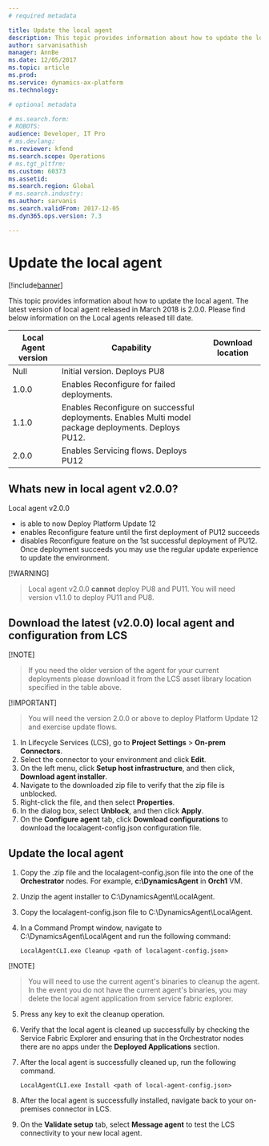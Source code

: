 ```yaml
---
# required metadata

title: Update the local agent
description: This topic provides information about how to update the local agent.
author: sarvanisathish
manager: AnnBe
ms.date: 12/05/2017
ms.topic: article
ms.prod: 
ms.service: dynamics-ax-platform
ms.technology: 

# optional metadata

# ms.search.form: 
# ROBOTS: 
audience: Developer, IT Pro
# ms.devlang: 
ms.reviewer: kfend
ms.search.scope: Operations
# ms.tgt_pltfrm: 
ms.custom: 60373
ms.assetid: 
ms.search.region: Global
# ms.search.industry: 
ms.author: sarvanis
ms.search.validFrom: 2017-12-05
ms.dyn365.ops.version: 7.3

---
```

# Update the local agent

[!include[banner](../includes/banner.md)]

This topic provides information about how to update the local agent. The latest version of local agent released in March 2018 is 2.0.0. Please find below information on the Local agents released till date.

| Local Agent version | Capability                   | Download location |
|---------------------|------------------------------|-------------------|
| Null                | Initial version. Deploys PU8 |                   |
| 1.0.0               | Enables Reconfigure for failed deployments. |  |
| 1.1.0               | Enables Reconfigure on successful deployments. Enables Multi model package deployments. Deploys PU12. | |
| 2.0.0               | Enables Servicing flows. Deploys PU12 | |

## Whats new in local agent v2.0.0?
Local agent v2.0.0 
- is able to now Deploy Platform Update 12
- enables Reconfigure feature until the first deployment of PU12 succeeds
- disables Reconfigure feature on the 1st successful deployment of PU12. Once deployment succeeds you may use the regular update experience to update the environment.

[!WARNING]
> Local agent v2.0.0 **cannot** deploy PU8 and PU11. You will need version v1.1.0 to deploy PU11 and PU8.

## Download the latest (v2.0.0) local agent and configuration from LCS 

[!NOTE] 
> If you need the older version of the agent for your current deployments please download it from the LCS asset library location specified in the table above.

[!IMPORTANT]
> You will need the version 2.0.0 or above to deploy Platform Update 12 and exercise update flows.

1. In Lifecycle Services (LCS), go to **Project Settings** > **On-prem Connectors**. 
2. Select the connector to your environment and click **Edit**. 
3. On the left menu, click **Setup host infrastructure**, and then click, **Download agent installer**.
4. Navigate to the downloaded zip file to verify that the zip file is unblocked. 
5. Right-click the file, and then select **Properties**. 
6. In the dialog box, select **Unblock**, and then click **Apply**. 
7. On the **Configure agent** tab, click **Download configurations** to download the localagent-config.json configuration file. 

## Update the local agent 

1. Copy the .zip file and the localagent-config.json file into the one of the **Orchestrator** nodes. For example, **c:\DynamicsAgent** in **Orch1** VM. 
2. Unzip the agent installer to C:\DynamicsAgent\LocalAgent. 
3. Copy the localagent-config.json file to C:\DynamicsAgent\LocalAgent. 
4. In a Command Prompt window, navigate to C:\DynamicsAgent\LocalAgent and run the following command:

   ```LocalAgentCLI.exe Cleanup <path of localagent-config.json> ``` 
   
[!NOTE] 
> You will need to use the current agent's binaries to cleanup the agent. In the event you do not have the current agent's binaries, you may delete the local agent application from service fabric explorer.

5. Press any key to exit the cleanup operation. 
6. Verify that the local agent is cleaned up successfully by checking the Service Fabric Explorer and ensuring that in the Orchestrator nodes there are no apps under the **Deployed Applications** section.
7. After the local agent is successfully cleaned up, run the following command. 

    ```LocalAgentCLI.exe Install <path of local-agent-config.json>``` 

8. After the local agent is successfully installed, navigate back to your on-premises connector in LCS. 
9. On the **Validate setup** tab, select **Message agent** to test the LCS connectivity to your new local agent. 
